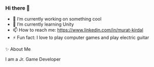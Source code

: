 ### Hi there 👋

- 🔭 I’m currently working on something cool
- 🌱 I’m currently learning Unity
- 📫 How to reach me: https://www.linkedin.com/in/murat-kirdal
- ⚡ Fun fact: I love to play computer games and play electric guitar

✨  About Me


I am a Jr. Game Developer

<!--
**muratkrdl/muratkrdl** is a ✨ _special_ ✨ repository because its `README.md` (this file) appears on your GitHub profile.

Here are some ideas to get you started:

